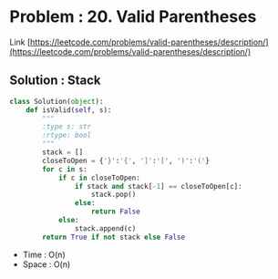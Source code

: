 # Problem : 20. Valid Parentheses
Link [https://leetcode.com/problems/valid-parentheses/description/](https://leetcode.com/problems/valid-parentheses/description/)

## Solution : Stack

```python
class Solution(object):
    def isValid(self, s):
        """
        :type s: str
        :rtype: bool
        """
        stack = []
        closeToOpen = {'}':'{', ']':'[', ')':'('}
        for c in s:
            if c in closeToOpen:
                if stack and stack[-1] == closeToOpen[c]:
                    stack.pop()
                else:
                    return False
            else:
                stack.append(c)
        return True if not stack else False
```
- Time : O(n)
- Space : O(n)
